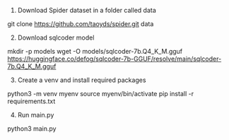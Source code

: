 1. Download Spider dataset in a folder called data

git clone https://github.com/taoyds/spider.git data

2. Download sqlcoder model

mkdir -p models
wget -O models/sqlcoder-7b.Q4_K_M.gguf https://huggingface.co/defog/sqlcoder-7b-GGUF/resolve/main/sqlcoder-7b.Q4_K_M.gguf

3. Create a venv and install required packages 

python3 -m venv myenv
source myenv/bin/activate
pip install -r requirements.txt

4. Run main.py

python3 main.py

